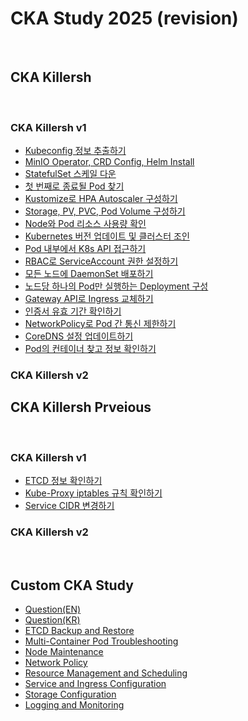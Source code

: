 # CKA Study 2025 (revision)

<br/>

## CKA Killersh

<br/>

### CKA Killersh v1
- [Kubeconfig 정보 추출하기](./killersh/kr/q1/README.md)
- [MinIO Operator, CRD Config, Helm Install](./killersh/kr/q2/README.md)
- [StatefulSet 스케일 다운](./killersh/kr/q3/README.md)
- [첫 번째로 종료될 Pod 찾기](./killersh/kr/q4/README.md)
- [Kustomize로 HPA Autoscaler 구성하기](./killersh/kr/q5/README.md)
- [Storage, PV, PVC, Pod Volume 구성하기](./killersh/kr/q6/README.md)
- [Node와 Pod 리소스 사용량 확인](./killersh/kr/q7/README.md)
- [Kubernetes 버전 업데이트 및 클러스터 조인](./killersh/kr/q8/README.md)
- [Pod 내부에서 K8s API 접근하기](./killersh/kr/q9/README.md)
- [RBAC로 ServiceAccount 권한 설정하기](./killersh/kr/q10/README.md)
- [모든 노드에 DaemonSet 배포하기](./killersh/kr/q11/README.md)
- [노드당 하나의 Pod만 실행하는 Deployment 구성](./killersh/kr/q12/README.md)
- [Gateway API로 Ingress 교체하기](./killersh/kr/q13/README.md)
- [인증서 유효 기간 확인하기](./killersh/kr/q14/README.md)
- [NetworkPolicy로 Pod 간 통신 제한하기](./killersh/kr/q15/README.md)
- [CoreDNS 설정 업데이트하기](./killersh/kr/q16/README.md)
- [Pod의 컨테이너 찾고 정보 확인하기](./killersh/kr/q17/README.md)

### CKA Killersh v2

## CKA Killersh Prveious

<br/>

### CKA Killersh v1
- [ETCD 정보 확인하기](./killersh/pr1/README.md)
- [Kube-Proxy iptables 규칙 확인하기](./killersh/pr2/README.md)
- [Service CIDR 변경하기](./killersh/pr3/README.md)

### CKA Killersh v2

<br/>


## Custom CKA Study
- [Question(EN)](./custom-cka-study/en/README.md)
- [Question(KR)](./custom-cka-study/kr/README.md)
- [ETCD Backup and Restore](./custom-cka-study/kr/q1/README.md)
- [Multi-Container Pod Troubleshooting](./custom-cka-study/kr/q2/README.md)
- [Node Maintenance](./custom-cka-study/kr/q3/README.md)
- [Network Policy](./custom-cka-study/kr/q4/README.md)
- [Resource Management and Scheduling](./custom-cka-study/kr/q5/README.md)
- [Service and Ingress Configuration](./custom-cka-study/kr/q6/README.md)
- [Storage Configuration](./custom-cka-study/kr/q7/README.md)
- [Logging and Monitoring](./custom-cka-study/kr/q8/README.md)

<br/>
